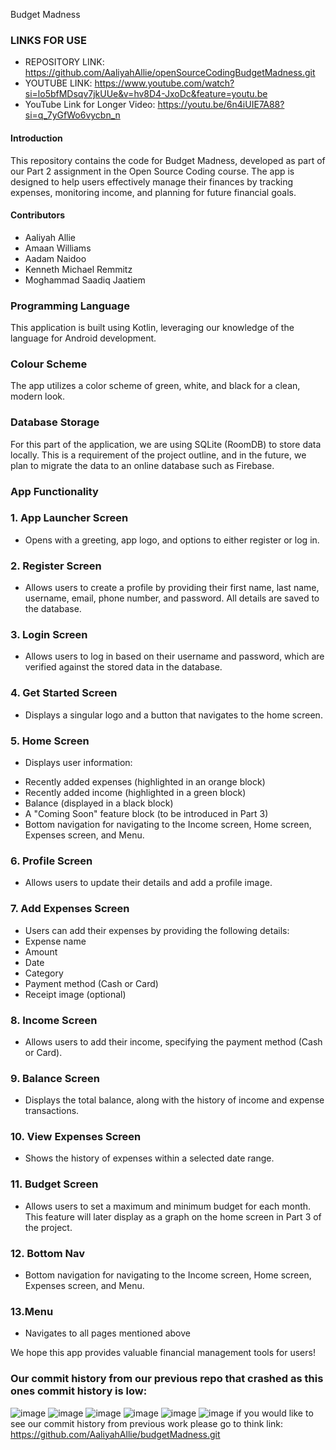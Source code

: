 Budget Madness

### LINKS FOR USE
* REPOSITORY LINK: https://github.com/AaliyahAllie/openSourceCodingBudgetMadness.git
* YOUTUBE LINK:  https://www.youtube.com/watch?si=lo5bfMDsqv7jkUUe&v=hv8D4-JxoDc&feature=youtu.be
* YouTube Link for Longer Video: https://youtu.be/6n4iUIE7A88?si=q_7yGfWo6vycbn_n

#### Introduction
This repository contains the code for Budget Madness, developed as part of our Part 2 assignment in the Open Source Coding course. The app is designed to help users effectively manage their finances by tracking expenses, monitoring income, and planning for future financial goals.

#### Contributors
* Aaliyah Allie
* Amaan Williams
* Aadam Naidoo
* Kenneth Michael Remmitz
* Moghammad Saadiq Jaatiem

### Programming Language
This application is built using Kotlin, leveraging our knowledge of the language for Android development.

### Colour Scheme
The app utilizes a color scheme of green, white, and black for a clean, modern look.

### Database Storage
For this part of the application, we are using SQLite (RoomDB) to store data locally. This is a requirement of the project outline, and in the future, we plan to migrate the data to an online database such as Firebase.

### App Functionality
### 1. App Launcher Screen
* Opens with a greeting, app logo, and options to either register or log in.
### 2. Register Screen
* Allows users to create a profile by providing their first name, last name, username, email, phone number, and password. All details are saved to the database.
### 3. Login Screen
* Allows users to log in based on their username and password, which are verified against the stored data in the database.
### 4. Get Started Screen
* Displays a singular logo and a button that navigates to the home screen.
### 5. Home Screen
* Displays user information:
+ Recently added expenses (highlighted in an orange block)
+ Recently added income (highlighted in a green block)
+ Balance (displayed in a black block)
+ A "Coming Soon" feature block (to be introduced in Part 3)
+ Bottom navigation for navigating to the Income screen, Home screen, Expenses screen, and Menu.
### 6. Profile Screen
+ Allows users to update their details and add a profile image.
### 7. Add Expenses Screen
+ Users can add their expenses by providing the following details:
+ Expense name
+ Amount
+ Date
+ Category
+ Payment method (Cash or Card)
+ Receipt image (optional)
### 8. Income Screen
+ Allows users to add their income, specifying the payment method (Cash or Card).
### 9. Balance Screen
+ Displays the total balance, along with the history of income and expense transactions.
### 10. View Expenses Screen
+ Shows the history of expenses within a selected date range.
### 11. Budget Screen
+ Allows users to set a maximum and minimum budget for each month. This feature will later display as a graph on the home screen in Part 3 of the project.
### 12. Bottom Nav
+ Bottom navigation for navigating to the Income screen, Home screen, Expenses screen, and Menu.
### 13.Menu
+ Navigates to all pages mentioned above

We hope this app provides valuable financial management tools for users!


### Our commit history from our previous repo that crashed as this ones commit history is low:
![image](https://github.com/user-attachments/assets/df0ead10-d2a8-4e62-acf0-750f56c4fcb5)
![image](https://github.com/user-attachments/assets/5ac4f0a2-8e04-4036-bf62-2a85d95061c5)
![image](https://github.com/user-attachments/assets/ea87f018-0be2-441a-aa35-d177dd493a52)
![image](https://github.com/user-attachments/assets/a11ad35d-40f9-4f0a-a19e-417fe10823a5)
![image](https://github.com/user-attachments/assets/cb29adf9-5eb9-4e6e-bf2d-5be532fd06a8)
![image](https://github.com/user-attachments/assets/91751f96-65fb-4d6b-912d-be98c723e868)
if you would like to see our commit history from previous work please go to think link: https://github.com/AaliyahAllie/budgetMadness.git





